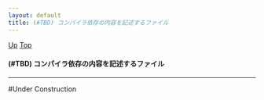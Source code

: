 ```yaml
---
layout: default
title: (#TBD) コンパイラ依存の内容を記述するファイル
---
```

[Up](no7882_Cr.html) [Top](../index.html)

#### (#TBD) コンパイラ依存の内容を記述するファイル

--- 
#Under Construction






